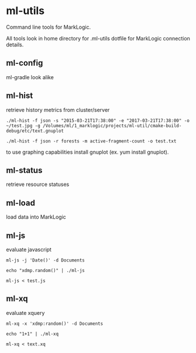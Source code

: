 # ml-utils

Command line tools for MarkLogic.

All tools look in home directory for .ml-utils dotfile for MarkLogic connection details.

## ml-config

ml-gradle look alike

## ml-hist

retrieve history metrics from cluster/server

```
./ml-hist -f json -s "2015-03-21T17:38:00" -e "2017-03-21T17:38:00" -o ~/test.jpg -g /Volumes/ml/1_marklogic/projects/ml-util/cmake-build-debug/etc/text.gnuplot

```

```
./ml-hist -f json -r forests -m active-fragment-count -o test.txt
```

to use graphing capabilities install gnuplot (ex. yum install gnuplot).

## ml-status

retrieve resource statuses

## ml-load

load data into MarkLogic

## ml-js

evaluate javascript

```
ml-js -j 'Date()' -d Documents
```

```
echo "xdmp.random()" | ./ml-js
```

```
ml-js < test.js
```

## ml-xq

evaluate xquery

```
ml-xq -x 'xdmp:random()' -d Documents
```

```
echo "1+1" | ./ml-xq
```

```
ml-xq < text.xq
```